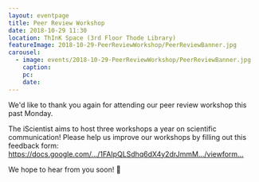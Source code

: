 ```yaml
---
layout: eventpage
title: Peer Review Workshop
date: 2018-10-29 11:30
location: ThInK Space (3rd Floor Thode Library)
featureImage: 2018-10-29-PeerReviewWorkshop/PeerReviewBanner.jpg
carousel:
  - image: events/2018-10-29-PeerReviewWorkshop/PeerReviewBanner.jpg
    caption:
    pc:
    date:
---
```


We'd like to thank you again for attending our peer review workshop this past Monday.

The iScientist aims to host three workshops a year on scientific communication! Please help us improve our workshops by filling out this feedback form:
https://docs.google.com/…/1FAIpQLSdhq6dX4y2drJmmM…/viewform…

We hope to hear from you soon! 💚
